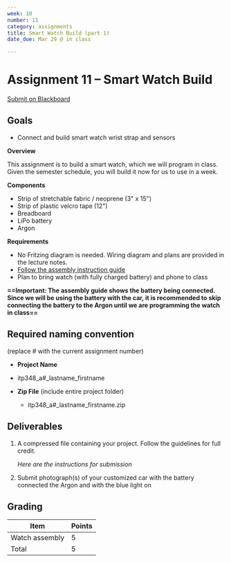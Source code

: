 ```yaml
---
week: 10
number: 11
category: assignments
title: Smart Watch Build (part 1)
date_due: Mar 29 @ in class

---
```

Assignment 11 – Smart Watch Build
============================

[Submit on Blackboard](https://blackboard.usc.edu/)

Goals
-----

-   Connect and build smart watch wrist strap and sensors

**Overview**

This assignment is to build a smart watch, which we will program in class. Given the semester schedule, you will build it now for us to use in a week.

**Components**

-    Strip of stretchable fabric / neoprene (3" x 15")
-    Strip of plastic velcro tape (12")
-    Breadboard
-    LiPo battery
-    Argon

**Requirements**

-   No Fritzing diagram is needed. Wiring diagram and plans are provided in the
    lecture notes.
-   [Follow the assembly instruction guide](guide_build_watch)
-   Plan to bring watch (with fully charged battery) and phone to class

**==Important: The assembly guide shows the battery being connected. Since we will be using the battery with the car, it is recommended to skip connecting the battery to the Argon until we are programming the watch in class==**

## Required naming convention

(replace \# with the current assignment number)

-   **Project Name**
-   itp348_a\#_lastname_firstname

-   **Zip File** (include entire project folder)

    -   itp348_a\#_lastname_firstname.zip

Deliverables
------------

1. A compressed file containing your project. Follow the guidelines for full
   credit.

   *Here are the instructions for submission*

2. Submit photograph(s) of your customized car with the battery connected the Argon and with the blue light on

   


Grading
-------

| Item           | Points |
| -------------- | ------ |
| Watch assembly | 5      |
| Total          | 5      |